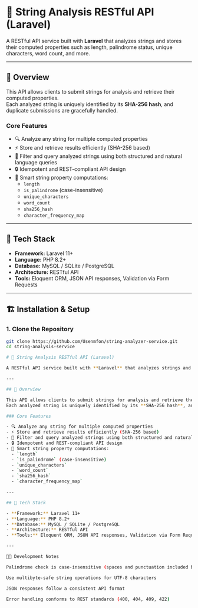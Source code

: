 # 🧠 String Analysis RESTful API (Laravel)

A RESTful API service built with **Laravel** that analyzes strings and stores their computed properties such as length, palindrome status, unique characters, word count, and more.

---

## 🚀 Overview

This API allows clients to submit strings for analysis and retrieve their computed properties.  
Each analyzed string is uniquely identified by its **SHA-256 hash**, and duplicate submissions are gracefully handled.

### Core Features

- 🔍 Analyze any string for multiple computed properties  
- ⚡ Store and retrieve results efficiently (SHA-256 based)  
- 🧾 Filter and query analyzed strings using both structured and natural language queries  
- 🔒 Idempotent and REST-compliant API design  
- 🧠 Smart string property computations:
  - `length`
  - `is_palindrome` (case-insensitive)
  - `unique_characters`
  - `word_count`
  - `sha256_hash`
  - `character_frequency_map`

---

## 🧩 Tech Stack

- **Framework:** Laravel 11+
- **Language:** PHP 8.2+
- **Database:** MySQL / SQLite / PostgreSQL
- **Architecture:** RESTful API
- **Tools:** Eloquent ORM, JSON API responses, Validation via Form Requests

---

## 🏗️ Installation & Setup

### 1. Clone the Repository
```bash
git clone https://github.com/Usenmfon/string-analyzer-service.git
cd string-analysis-service

# 🧠 String Analysis RESTful API (Laravel)

A RESTful API service built with **Laravel** that analyzes strings and stores their computed properties such as length, palindrome status, unique characters, word count, and more.

---

## 🚀 Overview

This API allows clients to submit strings for analysis and retrieve their computed properties.  
Each analyzed string is uniquely identified by its **SHA-256 hash**, and duplicate submissions are gracefully handled.

### Core Features

- 🔍 Analyze any string for multiple computed properties  
- ⚡ Store and retrieve results efficiently (SHA-256 based)  
- 🧾 Filter and query analyzed strings using both structured and natural language queries  
- 🔒 Idempotent and REST-compliant API design  
- 🧠 Smart string property computations:
  - `length`
  - `is_palindrome` (case-insensitive)
  - `unique_characters`
  - `word_count`
  - `sha256_hash`
  - `character_frequency_map`

---

## 🧩 Tech Stack

- **Framework:** Laravel 11+
- **Language:** PHP 8.2+
- **Database:** MySQL / SQLite / PostgreSQL
- **Architecture:** RESTful API
- **Tools:** Eloquent ORM, JSON API responses, Validation via Form Requests

---

🧑‍💻 Development Notes

Palindrome check is case-insensitive (spaces and punctuation included by default)

Use multibyte-safe string operations for UTF-8 characters

JSON responses follow a consistent API format

Error handling conforms to REST standards (400, 404, 409, 422)
